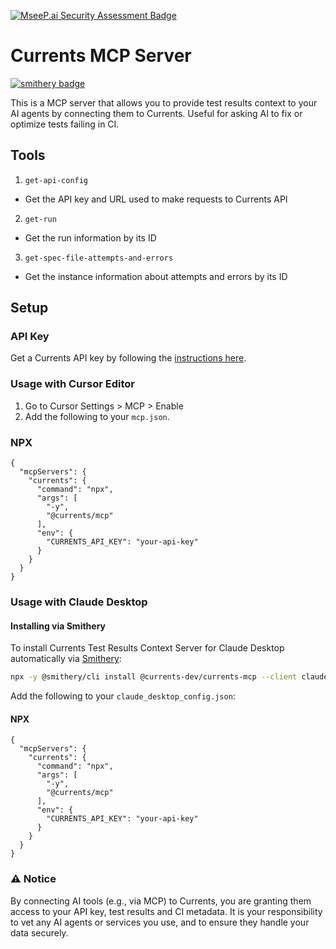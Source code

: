 [![MseeP.ai Security Assessment Badge](https://mseep.net/pr/currents-dev-currents-mcp-badge.png)](https://mseep.ai/app/currents-dev-currents-mcp)

# Currents MCP Server
[![smithery badge](https://smithery.ai/badge/@currents-dev/currents-mcp)](https://smithery.ai/server/@currents-dev/currents-mcp)

This is a MCP server that allows you to provide test results context to your AI agents by connecting them to Currents. Useful for asking AI to fix or optimize tests failing in CI.

## Tools

1. `get-api-config`

- Get the API key and URL used to make requests to Currents API

2. `get-run`

- Get the run information by its ID

3. `get-spec-file-attempts-and-errors`

- Get the instance information about attempts and errors by its ID 

## Setup

### API Key

Get a Currents API key by following the [instructions here](https://docs.currents.dev/resources/api/api-keys).

### Usage with Cursor Editor

1. Go to Cursor Settings > MCP > Enable
2. Add the following to your `mcp.json`.

### NPX
```
{
  "mcpServers": {
    "currents": {
      "command": "npx",
      "args": [
        "-y",
        "@currents/mcp"
      ],
      "env": {
        "CURRENTS_API_KEY": "your-api-key"
      }
    }
  }
}
```

### Usage with Claude Desktop

#### Installing via Smithery

To install Currents Test Results Context Server for Claude Desktop automatically via [Smithery](https://smithery.ai/server/@currents-dev/currents-mcp):

```bash
npx -y @smithery/cli install @currents-dev/currents-mcp --client claude
```

Add the following to your `claude_desktop_config.json`:

#### NPX
```
{
  "mcpServers": {
    "currents": {
      "command": "npx",
      "args": [
        "-y",
        "@currents/mcp"
      ],
      "env": {
        "CURRENTS_API_KEY": "your-api-key"
      }
    }
  }
}
```


### ⚠️ Notice
By connecting AI tools (e.g., via MCP) to Currents, you are granting them access to your API key, test results and CI metadata. It is your responsibility to vet any AI agents or services you use, and to ensure they handle your data securely.
